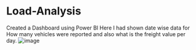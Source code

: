 # Load-Analysis
 Created a Dashboard using Power BI 
 Here I had shown date wise data for How many vehicles were reported and also what is the freight value per day.
![image](https://github.com/NidhiAgrawal2602/Load-Analysis/assets/138298087/3ecb8845-494f-4f75-a4c7-b391821d3076)
